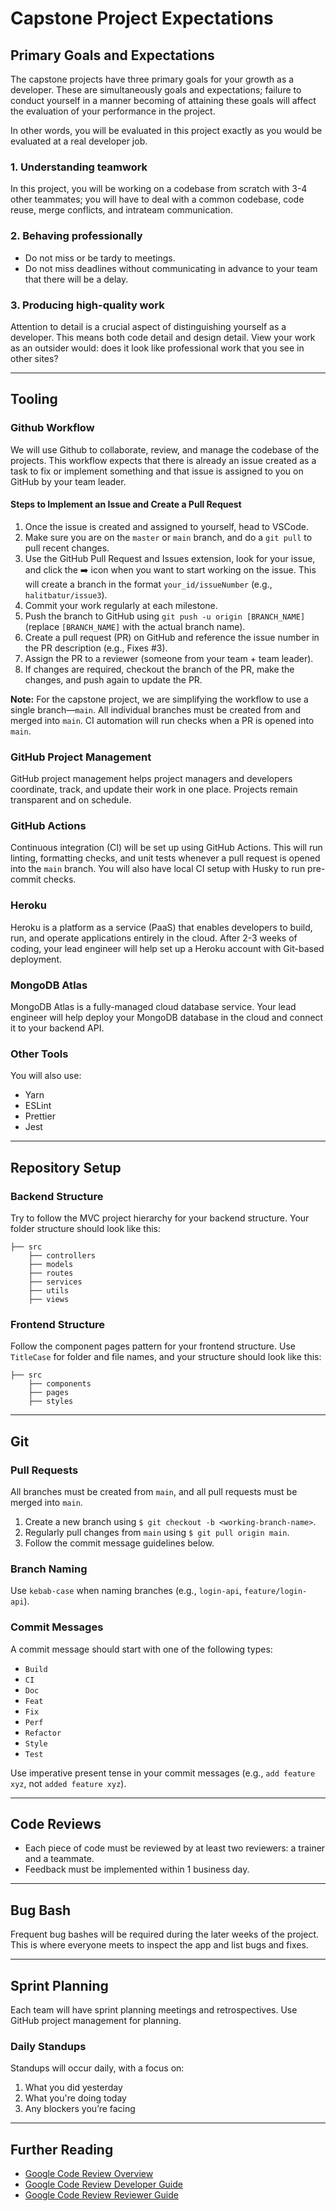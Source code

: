# Capstone Project Expectations

## Primary Goals and Expectations

The capstone projects have three primary goals for your growth as a developer. These are simultaneously goals and expectations; failure to conduct yourself in a manner becoming of attaining these goals will affect the evaluation of your performance in the project.

In other words, you will be evaluated in this project exactly as you would be evaluated at a real developer job.

### 1. Understanding teamwork

In this project, you will be working on a codebase from scratch with 3-4 other teammates; you will have to deal with a common codebase, code reuse, merge conflicts, and intrateam communication.

### 2. Behaving professionally

- Do not miss or be tardy to meetings.
- Do not miss deadlines without communicating in advance to your team that there will be a delay.

### 3. Producing high-quality work

Attention to detail is a crucial aspect of distinguishing yourself as a developer. This means both code detail and design detail. View your work as an outsider would: does it look like professional work that you see in other sites?

---

## Tooling

### Github Workflow

We will use Github to collaborate, review, and manage the codebase of the projects. This workflow expects that there is already an issue created as a task to fix or implement something and that issue is assigned to you on GitHub by your team leader.

#### Steps to Implement an Issue and Create a Pull Request

1. Once the issue is created and assigned to yourself, head to VSCode.
2. Make sure you are on the `master` or `main` branch, and do a `git pull` to pull recent changes.
3. Use the GitHub Pull Request and Issues extension, look for your issue, and click the ➡️ icon when you want to start working on the issue. This will create a branch in the format `your_id/issueNumber` (e.g., `halitbatur/issue3`).
4. Commit your work regularly at each milestone.
5. Push the branch to GitHub using `git push -u origin [BRANCH_NAME]` (replace `[BRANCH_NAME]` with the actual branch name).
6. Create a pull request (PR) on GitHub and reference the issue number in the PR description (e.g., Fixes #3).
7. Assign the PR to a reviewer (someone from your team + team leader).
8. If changes are required, checkout the branch of the PR, make the changes, and push again to update the PR.

**Note:** For the capstone project, we are simplifying the workflow to use a single branch—`main`. All individual branches must be created from and merged into `main`. CI automation will run checks when a PR is opened into `main`.

### GitHub Project Management

GitHub project management helps project managers and developers coordinate, track, and update their work in one place. Projects remain transparent and on schedule.

### GitHub Actions

Continuous integration (CI) will be set up using GitHub Actions. This will run linting, formatting checks, and unit tests whenever a pull request is opened into the `main` branch. You will also have local CI setup with Husky to run pre-commit checks.

### Heroku

Heroku is a platform as a service (PaaS) that enables developers to build, run, and operate applications entirely in the cloud. After 2-3 weeks of coding, your lead engineer will help set up a Heroku account with Git-based deployment.

### MongoDB Atlas

MongoDB Atlas is a fully-managed cloud database service. Your lead engineer will help deploy your MongoDB database in the cloud and connect it to your backend API.

### Other Tools

You will also use:

- Yarn
- ESLint
- Prettier
- Jest

---

## Repository Setup

### Backend Structure

Try to follow the MVC project hierarchy for your backend structure. Your folder structure should look like this:

```
├── src
    ├── controllers
    ├── models
    ├── routes
    ├── services
    ├── utils
    ├── views
```

### Frontend Structure

Follow the component pages pattern for your frontend structure. Use `TitleCase` for folder and file names, and your structure should look like this:

```
├── src
    ├── components
    ├── pages
    ├── styles
```

---

## Git

### Pull Requests

All branches must be created from `main`, and all pull requests must be merged into `main`.

1. Create a new branch using `$ git checkout -b <working-branch-name>`.
2. Regularly pull changes from `main` using `$ git pull origin main`.
3. Follow the commit message guidelines below.

### Branch Naming

Use `kebab-case` when naming branches (e.g., `login-api`, `feature/login-api`).

### Commit Messages

A commit message should start with one of the following types:

- `Build`
- `CI`
- `Doc`
- `Feat`
- `Fix`
- `Perf`
- `Refactor`
- `Style`
- `Test`

Use imperative present tense in your commit messages (e.g., `add feature xyz`, not `added feature xyz`).

---

## Code Reviews

- Each piece of code must be reviewed by at least two reviewers: a trainer and a teammate.
- Feedback must be implemented within 1 business day.

---

## Bug Bash

Frequent bug bashes will be required during the later weeks of the project. This is where everyone meets to inspect the app and list bugs and fixes.

---

## Sprint Planning

Each team will have sprint planning meetings and retrospectives. Use GitHub project management for planning.

### Daily Standups

Standups will occur daily, with a focus on:

1. What you did yesterday
2. What you're doing today
3. Any blockers you’re facing

---

## Further Reading

- [Google Code Review Overview](https://google.com)
- [Google Code Review Developer Guide](https://google.com)
- [Google Code Review Reviewer Guide](https://google.com)
